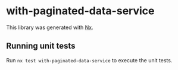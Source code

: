 # with-paginated-data-service

This library was generated with [Nx](https://nx.dev).

## Running unit tests

Run `nx test with-paginated-data-service` to execute the unit tests.
